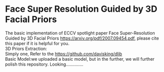 # Face Super Resolution Guided by 3D Facial Priors
The basic implementation of ECCV spotlight paper Face Super-Resolution Guided by 3D Facial Priors https://arxiv.org/pdf/2007.09454.pdf, please cite this paper if it is helpful for you. </br>
3D Priors Extraction: </br>
Simply one, Refer to the https://github.com/davisking/dlib </br>
Basic Model:we uploaded a basic model, but in the further, we will further polish this repository. Looking..............  </br>




